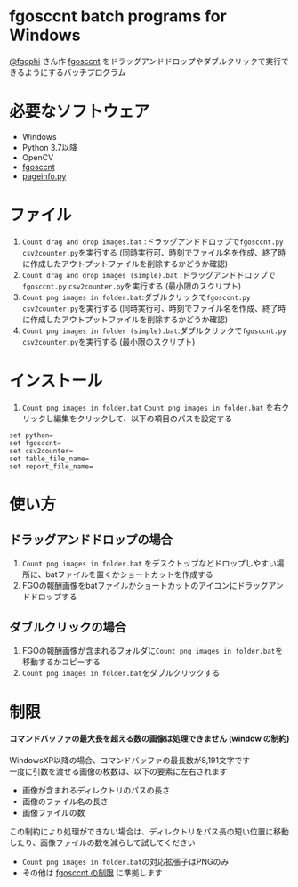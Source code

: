 # fgosccnt batch programs for Windows

[@fgophi](https://twitter.com/fgophi) さん作 [fgosccnt](https://github.com/fgophi/fgosccnt) をドラッグアンドドロップやダブルクリックで実行できるようにするバッチプログラム

# 必要なソフトウェア
* Windows
* Python 3.7以降
* OpenCV
* [fgosccnt](https://github.com/fgophi/fgosccnt)
* [pageinfo.py](https://github.com/max747/fgojunks/blob/master/pageinfo/pageinfo.py)


# ファイル
1. `Count drag and drop images.bat` :ドラッグアンドドロップで`fgosccnt.py` `csv2counter.py`を実行する (同時実行可、時刻でファイル名を作成、終了時に作成したアウトプットファイルを削除するかどうか確認)
2. `Count drag and drop images (simple).bat` :ドラッグアンドドロップで`fgosccnt.py` `csv2counter.py`を実行する (最小限のスクリプト)
3. `Count png images in folder.bat`:ダブルクリックで`fgosccnt.py` `csv2counter.py`を実行する (同時実行可、時刻でファイル名を作成、終了時に作成したアウトプットファイルを削除するかどうか確認)
4. `Count png images in folder (simple).bat`:ダブルクリックで`fgosccnt.py` `csv2counter.py`を実行する (最小限のスクリプト)

# インストール
1. `Count png images in folder.bat` `Count png images in folder.bat` を右クリックし編集をクリックして、以下の項目のパスを設定する
```
set python=
set fgosccnt=
set csv2counter=
set table_file_name=
set report_file_name=
```

# 使い方

## ドラッグアンドドロップの場合
1. `Count png images in folder.bat` をデスクトップなどドロップしやすい場所に、batファイルを置くかショートカットを作成する
2. FGOの報酬画像をbatファイルかショートカットのアイコンにドラッグアンドドロップする

## ダブルクリックの場合
1. FGOの報酬画像が含まれるフォルダに`Count png images in folder.bat`を移動するかコピーする
3. `Count png images in folder.bat`をダブルクリックする

# 制限

#### コマンドバッファの最大長を超える数の画像は処理できません (window の制約)
WindowsXP以降の場合、コマンドバッファの最長数が8,191文字です  
一度に引数を渡せる画像の枚数は、以下の要素に左右されます
* 画像が含まれるディレクトリのパスの長さ
* 画像のファイル名の長さ
* 画像ファイルの数

この制約により処理ができない場合は、ディレクトリをパス長の短い位置に移動したり、画像ファイルの数を減らして試してください

* `Count png images in folder.bat`の対応拡張子はPNGのみ
* その他は [fgosccnt の制限](https://github.com/fgophi/fgosccnt/blob/master/README.md) に準拠します
